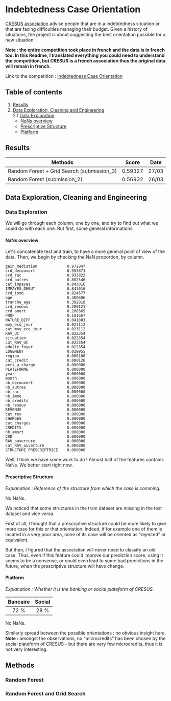 # Indebtedness Case Orientation

[CRESUS association](https://www.cresus-iledefrance.org/) advise people that are
in a indebtedness situation or that are facing difficulties managing their budget.
Given a history of situations, the project is about suggesting the best orientation
possible for a new situation.

**Note : the entire competition took place in french and the data is in french
too. In this Readme, I translated everything you could need to understand the
competition, but CRESUS is a french association thus the original data will
remain in french.**

Link to the competition : [Indebtedness Case Orientation](https://www.kaggle.com/c/dsia-printemps-2019)

## Table of contents

1. [Results](#results)  
2. [Data Exploration, Cleaning and Engineering](#data-exploration-cleaning-and-engineering)  
  2.1 [Data Exploration](#data-exploration)  
    - [NaNs overview](#nans-overview)    
    - [Prescriptive Structure](#prescriptive-structure)  
    - [Platform](#platform)  


## Results

Methods | Score | Date
------------ | ------------- | -------------
Random Forest + Grid Search (submission_3) | 0.59327 | 27/03
Random Forest (submission_2) | 0.56932 | 26/03


## Data Exploration, Cleaning and Engineering

### Data Exploration
We will go through each column, one by one, and try to find out what we could do
with each one. But first, some general informations.  

#### NaNs overview
Let's concatenate test and train, to have a more general point of view of the
data. Then, we begin by checking the NaN proportion, by column.  

```
gain_mediation             0.972847
crd_decouvert              0.955671
crd_rac                    0.933822
crd_autres                 0.882546
cat_impayes                0.843016
IMPAYES_DEBUT              0.843016
crd_immo                   0.824577
age                        0.400606
tranche_age                0.392018
crd_renouv                 0.280121
crd_amort                  0.206365
PROF                       0.101667
NATURE_DIFF                0.041803
moy_eco_jour               0.023112
cat_moy_eco_jour           0.023112
RAV_UC                     0.022354
situation                  0.022354
cat_RAV_UC                 0.022354
adulte_foyer               0.022354
LOGEMENT                   0.019955
region                     0.006188
cat_credit                 0.000126
pers_a_charge              0.000000
PLATEFORME                 0.000000
year                       0.000000
month                      0.000000
nb_decouvert               0.000000
nb_autres                  0.000000
nb_rac                     0.000000
nb_immo                    0.000000
nb_credits                 0.000000
nb_renouv                  0.000000
REVENUS                    0.000000
cat_rev                    0.000000
CHARGES                    0.000000
cat_charges                0.000000
CREDITS                    0.000000
nb_amort                   0.000000
CRD                        0.000000
RAV_ouverture              0.000000
cat_RAV_ouverture          0.000000
STRUCTURE PRESCRIPTRICE    0.000000
```
Well, I think we have some work to do ! Almost half of the features contains NaNs.
We better start right now.

#### Prescriptive Structure
*Explanation : Reference of the structure from which the case is comming.*

No NaNs.

We noticed that some structures in the train dataset are missing in the test
dataset and vice versa.  

First of all, I thought that a prescriptive structure could be more likely to
give more case for this or that orientation. Indeed, if for example one of them
is located in a very poor area, none of its case will be oriented as "rejected"
or equivalent.  

But then, I figured that the association will never need to classify an old case.
Thus, even if this feature could improve our prediction score, using it seems to
be a nonsense, or could even lead to some bad predictions in the future, when
the prescriptive structure will have change.

#### Platform
*Explanation : Whether it is the banking or social plateform of CRESUS.*

| Bancaire | Social |
| :------: | :----: |
|   72 %   |  28 %  |

No NaNs.

Similarly spread between the possible orientations : no obvious insight here.
**Note :** amongst the observations, no "microcredits" has been chosen by the
social plateform of CRESUS - but there are very few microcredits, thus it is not
very interesting.


## Methods

### Random Forest


### Random Forest and Grid Search
